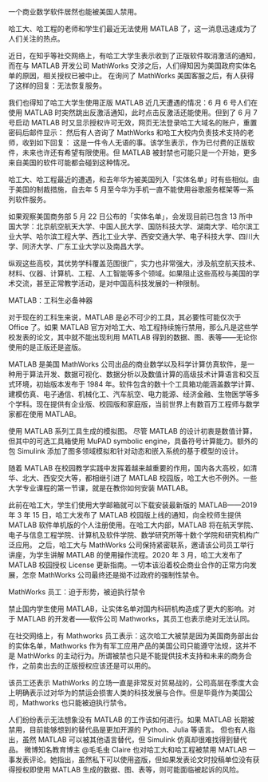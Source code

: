  一个商业数学软件居然也能被美国人禁用。

哈工大、哈工程的老师和学生们最近无法使用 MATLAB 了，这一消息迅速成为了人们关注的热点。

近日，在知乎等社交网络上，有哈工大学生表示收到了正版软件取消激活的通知，而在与 MATLAB 开发公司 MathWorks 交涉之后，人们得知因为美国政府实体名单的原因，相关授权已被中止。 在询问了 MathWorks 美国客服之后，有人获得了这样的回复：无法恢复服务。

我们也得知了哈工大学生使用正版 MATLAB 近几天遭遇的情况：6 月 6 号人们在使用 MATLAB 时突然跳出反激活通知，此时点击反激活还能使用。但到了 6 月 7 号启动 MATLAB 时又显示授权许可无效，网页无法登录哈工大域名的账户，重置密码后邮件显示： 然后有人咨询了 MathWorks 和哈工大校内负责技术支持的老师，收到如下回复： 这是一件令人无语的事。该学生表示，作为已付费的正版软件，未来也许还有希望有限使用。但 MATLAB 被封禁也可能只是一个开始，更多来自美国的软件可能都会碰到这种情况。

哈工大、哈工程最近的遭遇，和去年华为被美国列入「实体名单」时有些相似。由于美国的制裁措施，自去年 5 月至今华为手机一直不能使用谷歌服务框架等一系列软件服务。

如果观察美国商务部 5 月 22 日公布的「实体名单」，会发现目前已包含 13 所中国大学：北京航空航天大学、中国人民大学、国防科技大学、湖南大学、哈尔滨工业大学、哈尔滨工程大学、西北工业大学、西安交通大学、电子科技大学、四川大学、同济大学、广东工业大学以及南昌大学。

纵观这些高校，其优势学科覆盖范围很广，实力也非常强大，涉及航空航天技术、材料、仪器、计算机、工程、人工智能等多个领域。如果阻止这些高校与美国的学术交流，甚至正常教学活动，是对中国高科技发展的一种限制。

MATLAB：工科生必备神器

对于现在的工科生来说，MATLAB 是必不可少的工具，其必要性可能仅次于 Office 了。如果 MATLAB 官方对哈工大、哈工程持续施行禁用，那么凡是这些学校发表的论文，其中就不能出现利用 MATLAB 得到的数据、图、表等——无论你使用的是正版还是盗版。

MATLAB 是美国 MathWorks 公司出品的商业数学以及科学计算仿真软件，是一种用于算法开发、数据可视化、数据分析以及数值计算的高级技术计算语言和交互式环境，初始版本发布于 1984 年。软件包含的数十个工具箱功能涵盖数学计算、建模仿真、电子通信、机械化工、汽车航空、电力能源、经济金融、生物医学等多个学科。现在提供有企业版、校园版和家庭版，当前世界上有数百万工程师与数学家都在使用 MATLAB。

使用 MATLAB 系列工具生成的模拟图。 尽管 MATLAB 的设计初衷是数值计算，但其中的可选工具箱使用 MuPAD symbolic engine，具备符号计算能力。额外的包 Simulink 添加了图多领域模拟和针对动态和嵌入系统的基于模型的设计。

随着 MATLAB 在校园教学实践中发挥着越来越重要的作用，国内各大高校，如清华、北大、西安交大等，都相继引进了 MATLAB 校园版，哈工大也不例外。一些大学专业课程的第一节课，就是在教你如何安装 MATLAB。

此前在哈工大，学生们使用大学邮箱就可以下载安装最新版的 MATLAB——2019 年 3 年 15 日，哈工大发布了 MATLAB 校园版上线的通知，向全校师生提供 MATLAB 软件单机版的个人注册使用。在哈工大内部，MATLAB 将在航天学院、电子与信息工程学院、计算机及软件学院、数学研究所等十数个学院和研究机构广泛应用。 之后，哈工大与 MathWorks 公司保持紧密联系，邀请该公司员工举行讲座，为学生讲解 MATLAB 的使用操作流程。2020 年 3 月，哈工大发布了 MATLAB 校园授权 License 更新指南。一切本该沿着校企商业合作的正常方向发展，怎奈 MathWorks 公司最终还是拗不过政府的强制性禁令。

MathWorks 员工：迫于形势，被迫执行禁令

禁止国内学生使用 MATLAB，让实体名单对国内科研机构造成了更大的影响。对于 MATLAB 的开发者——软件公司 Mathworks，其员工也表示绝对无法认同。

在社交网络上，有 Mathworks 员工表示：这次哈工大被禁是因为美国商务部出台的实体名单，Mathworks 作为有军工应用产品的美国公司只能遵守法规，这并不是 MathWorks 的主动行为。所谓被禁也只是不能提供技术支持和未来的商务合作，之前卖出去的正版授权应该还是可以用的。

该员工还表示 MathWorks 的立场一直是非常反对贸易战的，公司高层在季度大会上明确表示过对华为的禁运会损害人类的科技发展与合作。但是毕竟作为美国公司，Mathworks 也只能被迫执行禁令。

人们纷纷表示无法想象没有 MATLAB 的工作该如何进行。如果 MATLAB 长期被禁用，目前能够想到的替代品是更加开源的 Python、Julia 等语言。 但也有人指出，虽然 MATLAB 可以被其他语言替代，但 Simulink 仿真却很难找得到替代品。 微博知名教育博主 @毛毛虫 Claire 也对哈工大和哈工程被禁用 MATLAB 一事发表评论。她指出，虽然私下可以使用盗版，但如果发表论文时投稿单位没有获得授权即使用 MATLAB 生成的数据、图、表等，则可能面临被起诉的风险。  
